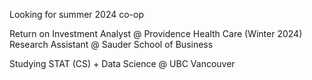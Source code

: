 Looking for summer 2024 co-op

Return on Investment Analyst @ Providence Health Care (Winter 2024)
Research Assistant @ Sauder School of Business

Studying STAT (CS) + Data Science @ UBC Vancouver

<!---
tejassui/tejassui is a ✨ special ✨ repository because its `README.md` (this file) appears on your GitHub profile.
You can click the Preview link to take a look at your changes.
--->
